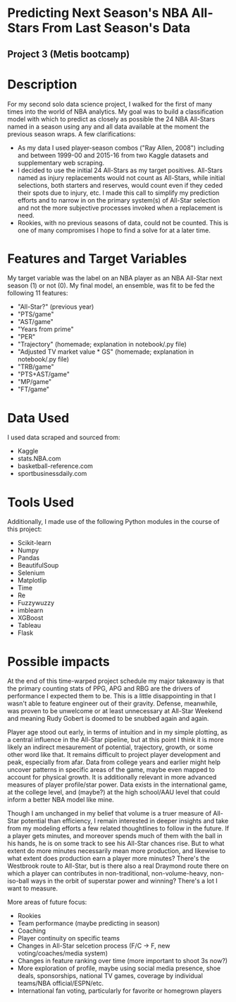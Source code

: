 # Predicting Next Season's NBA All-Stars From Last Season's Data
## Project 3 (Metis bootcamp)

# Description
For my second solo data science project, I walked for the first of many times into the world of NBA analytics. My goal was to build a classification model with which to predict as closely as possible the 24 NBA All-Stars named in a season using any and all data available at the moment the previous season wraps. A few clarifications:
- As my data I used player-season combos ("Ray Allen, 2008") including and between 1999-00 and 2015-16 from two Kaggle datasets and supplementary web scraping.
- I decided to use the initial 24 All-Stars as my target positives. All-Stars named as injury replacements would not count as All-Stars, while initial selections, both starters and reserves, would count even if they ceded their spots due to injury, etc. I made this call to simplify my prediction efforts and to narrow in on the primary system(s) of All-Star selection and not the more subjective processes invoked when a replacement is need.
- Rookies, with no previous seasons of data, could not be counted. This is one of many compromises I hope to find a solve for at a later time.

# Features and Target Variables
My target variable was the label on an NBA player as an NBA All-Star next season (1) or not (0). My final model, an ensemble, was fit to be fed the following 11 features:

- "All-Star?" (previous year)
- "PTS/game"
- "AST/game"
- "Years from prime"
- "PER"
- "Trajectory" (homemade; explanation in notebook/.py file)
- "Adjusted TV market value * GS" (homemade; explanation in notebook/.py file)
- "TRB/game"
- "PTS+AST/game"
- "MP/game"
- "FT/game"

# Data Used
I used data scraped and sourced from:

- Kaggle
- stats.NBA.com
- basketball-reference.com
- sportbusinessdaily.com

# Tools Used
Additionally, I made use of the following Python modules in the course of this project:

- Scikit-learn
- Numpy
- Pandas
- BeautifulSoup
- Selenium
- Matplotlip
- Time
- Re
- Fuzzywuzzy
- imblearn
- XGBoost
- Tableau
- Flask

# Possible impacts
At the end of this time-warped project schedule my major takeaway is that the primary counting stats of PPG, APG and RBG are the drivers of performance I expected them to be. This is a little disappointing in that I wasn't able to feature engineer out of their gravity. Defense, meanwhile, was proven to be unwelcome or at least unnecessary at All-Star Weekend and meaning Rudy Gobert is doomed to be snubbed again and again.

Player age stood out early, in terms of intuition and in my simple plotting, as a central influence in the All-Star pipeline, but at this point I think it is more likely an indirect mesaurement of potential, trajectory, growth, or some other word like that. It remains difficult to project player development and peak, especially from afar. Data from college years and earlier might help uncover patterns in specific areas of the game, maybe even mapped to account for physical growth. It is additionally relevant in more advanced measures of player profile/star power. Data exists in the international game, at the college level, and (maybe?) at the high school/AAU level that could inform a better NBA model like mine.

Though I am unchanged in my belief that volume is a truer measure of All-Star potential than efficiency, I remain interested in deeper insights and take from my modeling efforts a few related thoughtlines to follow in the future. If a player gets minutes, and moreover spends much of them with the ball in his hands, he is on some track to see his All-Star chances rise. But to what extent do more minutes necessarily mean more production, and likewise to what extent does production earn a player more minutes? There's the Westbrook route to All-Star, but is there also a real Draymond route there on which a player can contributes in non-traditional, non-volume-heavy, non-iso-ball ways in the orbit of superstar power and winning? There's a lot I want to measure.

More areas of future focus:

- Rookies
- Team performance (maybe predicting in season)
- Coaching
- Player continuity on specific teams
- Changes in All-Star selcetion process (F/C -> F, new voting/coaches/media system)
- Changes in feature ranking over time (more important to shoot 3s now?)
- More exploration of profile, maybe using social media presence, shoe deals, sponsorships, national TV games, coverage by individual teams/NBA official/ESPN/etc.
- International fan voting, particularly for favorite or homegrown players
